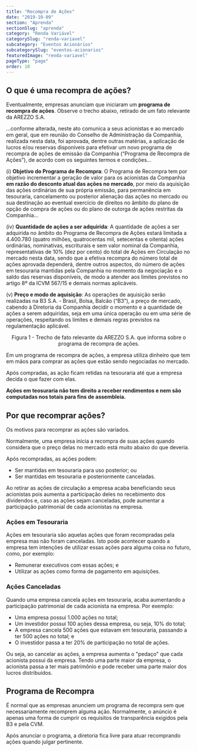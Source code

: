 ```yaml
---
title: "Recompra de Ações"
date: "2019-10-09"
section: "Aprenda"
sectionSlug: "aprenda"
category: "Renda Variável"
categorySlug: "renda-variavel"
subcategory: "Eventos Acionários"
subcategorySlug: "eventos-acionarios"
featuredImage: "renda-variavel"
pageType: "page"
order: 10
---
```


## O que é uma recompra de ações?

Eventualmente, empresas anunciam que iniciaram um **programa de recompra de ações**. Observe o trecho abaixo, retirado de um fato relevante da AREZZO S.A.

<div class="citacao" id="figura1">

...conforme alterada, neste ato comunica a seus acionistas e ao mercado em geral, que em reunião do Conselho de Administração da Companhia, realizada nesta data, foi aprovada, dentre outras matérias, a aplicação de lucros e/ou reservas disponíveis para efetivar um novo programa de recompra de ações de emissão da Companhia (“Programa de Recompra de Ações”), de acordo com os seguintes termos e condições...

(i) **Objetivo do Programa de Recompra**: O Programa de Recompra tem por objetivo incrementar a geração de valor para os acionistas da Companhia **em razão do desconto atual das ações no mercado**, por meio da aquisição das ações ordinárias de sua própria emissão, para permanência em tesouraria, cancelamento ou posterior alienação das ações no mercado ou sua destinação ao eventual exercício de direitos no âmbito do plano de opção de compra de ações ou do plano de outorga de ações restritas da Companhia...

(iv) **Quantidade de ações a ser adquirida**: A quantidade de ações a ser adquirida no âmbito do Programa de Recompra de Ações estará limitada a 4.400.780 (quatro milhões, quatrocentas mil, setecentas e oitenta) ações ordinárias, nominativas, escriturais e sem valor nominal da Companhia, representativas de 10% (dez por cento) do total de Ações em Circulação no mercado nesta data, sendo que a efetiva recompra do número total de ações aprovada dependerá, dentre outros aspectos, do número de ações em tesouraria mantidas pela Companhia no momento da negociação e o saldo das reservas disponíveis, de modo a atender aos limites previstos no artigo 8º da ICVM 567/15 e demais normas aplicáveis.

(v) **Preço e modo de aquisição**: As operações de aquisição serão realizadas na B3 S.A. - Brasil, Bolsa, Balcão (“B3”), a preço de mercado, cabendo à Diretoria da Companhia decidir o momento e a quantidade de ações a serem adquiridas, seja em uma única operação ou em uma série de operações, respeitando os limites e demais regras previstos na regulamentação aplicável.

</div>

<p class="legenda" style="text-align:center;">Figura 1 - Trecho de fato relevante da AREZZO S.A. que informa sobre o programa de recompra de ações.</p>

Em um programa de recompra de ações, a empresa utiliza dinheiro que tem em mãos para comprar as ações que estão sendo negociadas no mercado.

Após compradas, as ação ficam retidas na tesouraria até que  a empresa decida o que fazer com elas.

**Ações em teosuraria não tem direito a receber rendimentos e nem são computadas nos totais para fins de assembleia.**

## Por que recomprar ações?

Os motivos para recomprar as ações são variados.

Normalmente, uma empresa inicia a recompra de suas ações quando considera que o preço delas no mercado está muito abaixo do que deveria.

Após recompradas, as ações podem:

- Ser mantidas em tesouraria para uso posterior; ou
- Ser mantidas em tesouraria e posteriormente canceladas.

Ao retirar as ações de circulação a empresa acaba beneficiando seus acionistas pois aumenta a participação deles no recebimento dos dividendos e, caso as ações sejam canceladas, pode aumentar a participação patrimonial de cada acionistas na empresa.


### Ações em Tesouraria

Ações em tesouraria são aquelas ações que foram recompradas pela empresa mas não foram canceladas. Isto pode acontecer quando a empresa tem intenções de utilizar essas ações para alguma coisa no futuro, como, por exemplo:

- Remunerar executivos com essas ações; e
- Utilizar as ações como forma de pagamento em aquisições.

### Ações Canceladas

Quando uma empresa cancela ações em tesouraria, acaba aumentando a participação patrimonial de cada acionista na empresa. Por exemplo:

- Uma empresa possui 1.000 ações no total;
- Um investidor possui 100 ações dessa empresa, ou seja, 10% do total;
- A empresa cancela 500 ações que estavam em tesouraria, passando a ter 500 ações no total; e
- O investidor passa a ter 20% de participação no total de ações.

Ou seja, ao cancelar as ações, a empresa aumenta o "pedaço" que cada acionista possui da empresa. Tendo uma parte maior da empresa, o acionista passa a ter mais patrimônio e pode receber uma parte maior dos lucros distribuídos.

## Programa de Recompra

É normal que as empresas anunciem um programa de recompra sem que necessariamente recomprem alguma ação. Normalmente, o anúncio é apenas uma forma de cumprir os requisitos de transparência exigidos pela B3 e pela CVM.

Após anunciar o programa, a diretoria fica livre para atuar recomprando ações quando julgar pertinente.